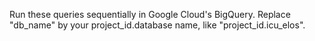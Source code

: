 Run these queries sequentially in Google Cloud's BigQuery.
Replace "db_name" by your project_id.database name, like "project_id.icu_elos".